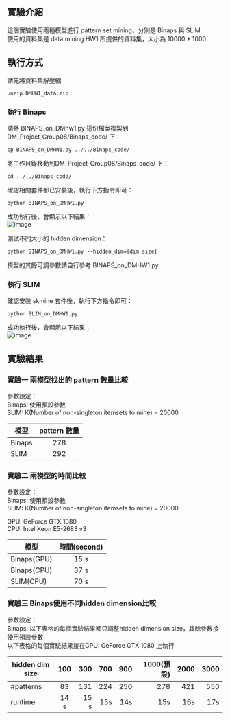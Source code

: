 ## 實驗介紹
這個實驗使用兩種模型進行 pattern set mining，分別是 Binaps 與 SLIM  
使用的資料集是 data mining HW1 所提供的資料集，大小為 10000 * 1000  


## 執行方式
請先將資料集解壓縮  
```
unzip DMHW1_data.zip
```

### 執行 Binaps
請將 BINAPS_on_DMhw1.py 這份檔案複製到 DM_Project_Group08/Binaps_code/ 下：
```
cp BINAPS_on_DMHW1.py ../../Binaps_code/
```
將工作目錄移動到DM_Project_Group08/Binaps_code/ 下：
```
cd ../../Binaps_code/
```
確認相關套件都已安裝後，執行下方指令即可：
```
python BINAPS_on_DMHW1.py
```
成功執行後，會顯示以下結果：  
![image](https://user-images.githubusercontent.com/56869343/147765601-95c0ae17-1bc2-43f4-b600-74d180c5a422.png)

測試不同大小的 hidden dimension：
```
python BINAPS_on_DMHW1.py --hidden_dim=[dim size]
```  

模型的其餘可調參數請自行參考 BINAPS_on_DMHW1.py

### 執行 SLIM
確認安裝 skmine 套件後，執行下方指令即可：
```
python SLIM_on_DMHW1.py 
```
成功執行後，會顯示以下結果：  
![image](https://user-images.githubusercontent.com/56869343/147765482-19249f78-9576-40f3-9aad-4b5dc4073b64.png)

## 實驗結果

### 實驗一 兩模型找出的 pattern 數量比較
參數設定：  
Binaps: 使用預設參數  
SLIM: K(Number of non-singleton itemsets to mine) = 20000  

| 模型 | pattern 數量 |
|-------|:-----:|
| Binaps|  278  |
| SLIM  |  292  |


### 實驗二 兩模型的時間比較
參數設定：  
Binaps: 使用預設參數  
SLIM: K(Number of non-singleton itemsets to mine) = 20000  

GPU: GeForce GTX 1080  
CPU: Intel Xeon E5-2683 v3  

|  模型 | 時間(second) |
|-------|:-----:|
| Binaps(GPU) | 15 s |
| Binaps(CPU) | 37 s |
| SLIM(CPU)   | 70 s |

### 實驗三 Binaps使用不同hidden dimension比較
參數設定：  
Binaps: 以下表格的每個實驗結果都只調整hidden dimension size，其餘參數接使用預設參數  
以下表格的每個實驗結果接在GPU: GeForce GTX 1080 上執行  

|  hidden dim size | 100 | 300 | 700 | 900 | 1000(預設) | 2000 | 3000 |
|-------|:-----:|-----:|-----:|-----:|-----:|-----:|-----:|
| #patterns | 83 | 131 | 224 | 250 | 278 | 421 | 550 |
| runtime   | 14 s | 15 s | 15s | 14s | 15s | 16s | 17s|
